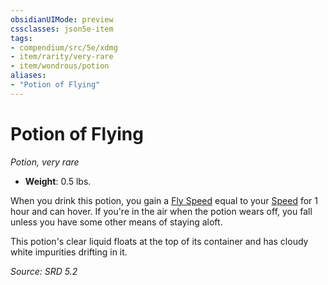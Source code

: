 ```yaml
---
obsidianUIMode: preview
cssclasses: json5e-item
tags:
- compendium/src/5e/xdmg
- item/rarity/very-rare
- item/wondrous/potion
aliases: 
- "Potion of Flying"
---
```

# Potion of Flying
*Potion, very rare*  

- **Weight**: 0.5 lbs.

When you drink this potion, you gain a [Fly Speed](fly-speed-xphb.md) equal to your [Speed](speed-xphb.md) for 1 hour and can hover. If you're in the air when the potion wears off, you fall unless you have some other means of staying aloft.

This potion's clear liquid floats at the top of its container and has cloudy white impurities drifting in it.

*Source: SRD 5.2*